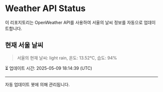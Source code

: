 
# Weather API Status

이 리포지토리는 OpenWeather API를 사용하여 서울의 날씨 정보를 자동으로 업데이트합니다.

## 현재 서울 날씨
> 서울의 현재 날씨: light rain, 온도: 13.52°C, 습도: 94%

⏳ 업데이트 시간: 2025-05-09 18:14:39 (UTC)

---
자동 업데이트 봇에 의해 관리됩니다.
